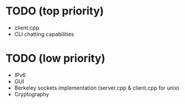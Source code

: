 # TODO (top priority)
+ client.cpp
+ CLI chatting capabilities

# TODO (low priority)
+ IPv6
+ GUI 
+ Berkeley sockets implementation (server.cpp & client.cpp for unix)
+ Cryptography